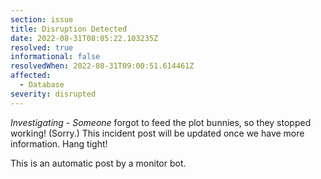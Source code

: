 ```yaml
---
section: issue
title: Disruption Detected
date: 2022-08-31T08:05:22.103235Z
resolved: true
informational: false
resolvedWhen: 2022-08-31T09:00:51.614461Z
affected:
  - Database
severity: disrupted
---
```

*Investigating* - _Someone_ forgot to feed the plot bunnies, so they stopped working! (Sorry.) This incident post will be updated once we have more information. Hang tight!

This is an automatic post by a monitor bot.
        